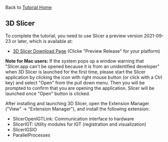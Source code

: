 Back to [Tutorial Home](https://rosmed.github.io/)

3D Slicer
---------

To complete the tutorial, you need to use Slicer a preview version 2021-09-23 or later, which is available at:

- [3D Slicer Download Page](https://download.slicer.org) (Clicke "Preview Release" for your platform)

**Note for Mac users:** If the system pops up a window warning that "Slicer.app can't be opened because it is from an unidentified developer" when 3D Slicer is launched for the first time, please start the Slicer application by clicking the icon with right mouse button (or click with a Ctrl key) and select "Open" from the pull down menu. Then you will be prompted to confirm that you are opening the application. Slicer will be launched once "Open" button is clicked.

After installing and launching 3D Slicer, open the Extension Manager ("View" -> "Extension Manager"), and install the following extension:

- SlicerOpenIGTLink: Communication interface to hardware
- SlicerIGT: Utility modules for IGT (registration and visualization)
- SlicerIGSIO
- ParallelProcesses




